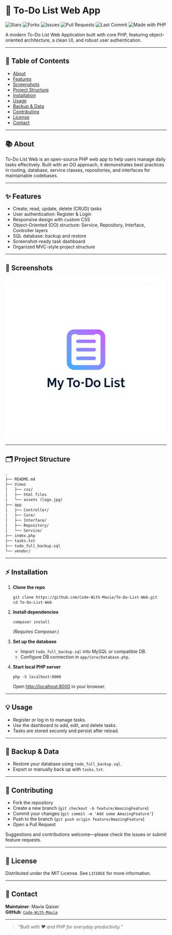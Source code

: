 # 🚀 To-Do List Web App

![Stars](https://img.shields.io/github/stars/Code-With-Mavia/To-Do-List-Web?style=social)
![Forks](https://img.shields.io/github/forks/Code-With-Mavia/To-Do-List-Web?style=social)
![Issues](https://img.shields.io/github/issues/Code-With-Mavia/To-Do-List-Web)
![Pull Requests](https://img.shields.io/github/issues-pr/Code-With-Mavia/To-Do-List-Web)
![Last Commit](https://img.shields.io/github/last-commit/Code-With-Mavia/To-Do-List-Web)
![Made with PHP](https://img.shields.io/badge/Made%20with-PHP-blue)


A modern To-Do List Web Application built with core PHP, featuring object-oriented architecture, a clean UI, and robust user authentication.

---

## 📝 Table of Contents

- [About](#about)
- [Features](#features)
- [Screenshots](#screenshots)
- [Project Structure](#project-structure)
- [Installation](#installation)
- [Usage](#usage)
- [Backup & Data](#backup--data)
- [Contributing](#contributing)
- [License](#license)
- [Contact](#contact)

---

## 📚 About

To-Do List Web is an open-source PHP web app to help users manage daily tasks effectively. Built with an OO approach, it demonstrates best practices in routing, database, service classes, repositories, and interfaces for maintainable codebases.

---

## ✨ Features

- Create, read, update, delete (CRUD) tasks
- User authentication: Register & Login
- Responsive design with custom CSS
- Object-Oriented (OO) structure: Service, Repository, Interface, Controller layers
- SQL database: backup and restore
- Screenshot-ready task dashboard
- Organized MVC-style project structure

---

## 📸 Screenshots

![App Dashboard](Views/logo.jpg)  

---

## 🗂️ Project Structure

```
.
├── README.md
├── Views
│   ├── css/
│   ├── html files
│   └── assets (logo.jpg)
├── app
│   ├── Controller/
│   ├── Core/
│   ├── Interface/
│   ├── Repository/
│   └── Service/
├── index.php
├── tasks.txt
├── todo_full_backup.sql
└── vendor/
```

---

## ⚡ Installation

1. **Clone the repo**
   ```
   git clone https://github.com/Code-With-Mavia/To-Do-List-Web.git
   cd To-Do-List-Web
   ```

2. **Install dependencies**
   ```
   composer install
   ```
   *(Requires Composer.)*

3. **Set up the database**
   - Import `todo_full_backup.sql` into MySQL or compatible DB.
   - Configure DB connection in `app/Core/Database.php`.

4. **Start local PHP server**
   ```
   php -S localhost:8000
   ```
   Open [http://localhost:8000](http://localhost:8000) in your browser.

---

## 💡 Usage

- Register or log in to manage tasks.
- Use the dashboard to add, edit, and delete tasks.
- Tasks are stored securely and persist after reload.

---

## 🔄 Backup & Data

- Restore your database using `todo_full_backup.sql`.
- Export or manually back up with `tasks.txt`.

---

## 🤝 Contributing

- Fork the repository
- Create a new branch (`git checkout -b feature/AmazingFeature`)
- Commit your changes (`git commit -m 'Add some AmazingFeature'`)
- Push to the branch (`git push origin feature/AmazingFeature`)
- Open a Pull Request

Suggestions and contributions welcome—please check the issues or submit feature requests.

---

## 📄 License

Distributed under the MIT License. See `LICENSE` for more information.

---

## 👤 Contact

**Maintainer**: Mavia Qaiser  
**GitHub**: [`Code-With-Mavia`](https://github.com/Code-With-Mavia)

---

> _“Built with ❤️ and PHP for everyday productivity.”_

